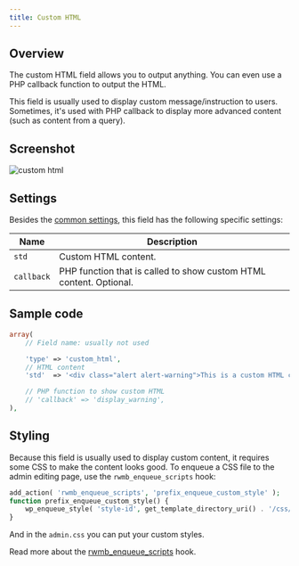 ```yaml
---
title: Custom HTML
---
```


## Overview

The custom HTML field allows you to output anything. You can even use a PHP callback function to output the HTML.

This field is usually used to display custom message/instruction to users. Sometimes, it's used with PHP callback to display more advanced content (such as content from a query).

## Screenshot

![custom html](https://i.imgur.com/LO5Akul.png)

## Settings

Besides the [common settings](/field-settings/), this field has the following specific settings:

Name | Description
--- | ---
`std` | Custom HTML content.
`callback` | PHP function that is called to show custom HTML content. Optional.

## Sample code

```php
array(
    // Field name: usually not used

    'type' => 'custom_html',
    // HTML content
    'std'  => '<div class="alert alert-warning">This is a custom HTML content</div>',

    // PHP function to show custom HTML
    // 'callback' => 'display_warning',
),
```


## Styling

Because this field is usually used to display custom content, it requires some CSS to make the content looks good. To enqueue a CSS file to the admin editing page, use the `rwmb_enqueue_scripts` hook:

```php
add_action( 'rwmb_enqueue_scripts', 'prefix_enqueue_custom_style' );
function prefix_enqueue_custom_style() {
    wp_enqueue_style( 'style-id', get_template_directory_uri() . '/css/admin.css' );
}
```

And in the `admin.css` you can put your custom styles.

Read more about the [rwmb_enqueue_scripts](/actions/) hook.